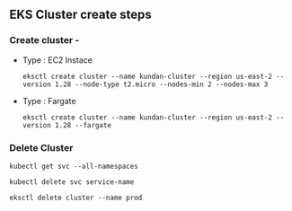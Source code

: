 ## EKS Cluster create steps

### Create cluster - 
- Type : EC2 Instace
  ```
  eksctl create cluster --name kundan-cluster --region us-east-2 --version 1.28 --node-type t2.micro --nodes-min 2 --nodes-max 3
  ```
- Type : Fargate
  ```
  eksctl create cluster --name kundan-cluster --region us-east-2 --version 1.28 --fargate
  ```
  
### Delete Cluster
```
kubectl get svc --all-namespaces
```
```
kubectl delete svc service-name
```
```
eksctl delete cluster --name prod
```
